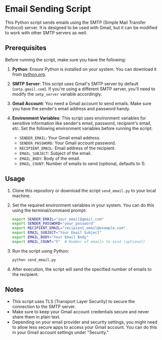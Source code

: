 # Email Sending Script

This Python script sends emails using the SMTP (Simple Mail Transfer Protocol) server. It is designed to be used with Gmail, but it can be modified to work with other SMTP servers as well.

## Prerequisites

Before running the script, make sure you have the following:

1. **Python**: Ensure Python is installed on your system. You can download it from [python.org](https://www.python.org/).

2. **SMTP Server**: This script uses Gmail's SMTP server by default (`smtp.gmail.com`). If you're using a different SMTP server, you'll need to modify the `smtp_server` variable accordingly.

3. **Gmail Account**: You need a Gmail account to send emails. Make sure you have the sender's email address and password handy.

4. **Environment Variables**: This script uses environment variables for sensitive information like sender's email, password, recipient's email, etc. Set the following environment variables before running the script:
   - `SENDER_EMAIL`: Your Gmail email address.
   - `SENDER_PASSWORD`: Your Gmail account password.
   - `RECIPIENT_EMAIL`: Email address of the recipient.
   - `EMAIL_SUBJECT`: Subject of the email.
   - `EMAIL_BODY`: Body of the email.
   - `EMAIL_COUNT`: Number of emails to send (optional, defaults to 1).

## Usage

1. Clone this repository or download the script `send_email.py` to your local machine.

2. Set the required environment variables in your system. You can do this using the terminal/command prompt:

   ```bash
   export SENDER_EMAIL="your_email@gmail.com"
   export SENDER_PASSWORD="your_password"
   export RECIPIENT_EMAIL="recipient_email@example.com"
   export EMAIL_SUBJECT="Your Email Subject"
   export EMAIL_BODY="Your Email Body"
   export EMAIL_COUNT="5"  # Number of emails to send (optional)
   ```

3. Run the script using Python:

   ```bash
   python send_email.py
   ```

4. After execution, the script will send the specified number of emails to the recipient.

## Notes

- This script uses TLS (Transport Layer Security) to secure the connection to the SMTP server.
- Make sure to keep your Gmail account credentials secure and never share them in plain text.
- Depending on your email provider and security settings, you might need to allow less secure apps to access your Gmail account. You can do this in your Gmail account settings under "Security."
